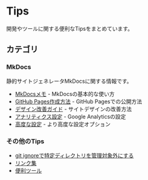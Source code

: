 # Tips

開発やツールに関する便利なTipsをまとめています。

## カテゴリ

### MkDocs
静的サイトジェネレータMkDocsに関する情報です。

- [MkDocsメモ](Mkdocs/mkdocsメモ.md) - MkDocsの基本的な使い方
- [GitHub Pages作成方法](Mkdocs/mkdocsを使ったGitHubPages.md) - GitHub Pagesでの公開方法
- [デザイン改善ガイド](Mkdocs/デザイン改善ガイド.md) - サイトデザインの改善方法
- [アナリティクス設定](Mkdocs/アナリティクス設定.md) - Google Analyticsの設定
- [高度な設定](Mkdocs/高度な設定.md) - より高度な設定オプション

### その他のTips
- [git ignoreで特定ディレクトリを管理対象外にする](git%20ignoreで特定ディレクトリを管理対象外にする.md)
- [リンク集](リンク集.md)
- [便利ツール](便利ツール.md)